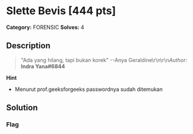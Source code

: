 # Slette Bevis [444 pts]

**Category:** FORENSIC
**Solves:** 4

## Description
>"Ada yang hilang, tapi bukan korek"  --Anya Geraldine\r\n\r\n*Author:* **Indra Yana#6844**

**Hint**
* Menurut prof.geeksforgeeks passwordnya sudah ditemukan 

## Solution

### Flag

